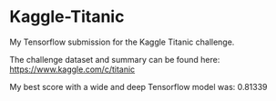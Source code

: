 # Kaggle-Titanic
My Tensorflow submission for the Kaggle Titanic challenge.

The challenge dataset and summary can be found here: https://www.kaggle.com/c/titanic

My best score with a wide and deep Tensorflow model was: 0.81339

